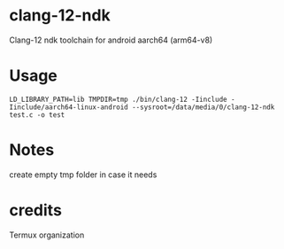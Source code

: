 # clang-12-ndk
Clang-12 ndk toolchain for android aarch64 (arm64-v8)
# Usage
```
LD_LIBRARY_PATH=lib TMPDIR=tmp ./bin/clang-12 -Iinclude -Iinclude/aarch64-linux-android --sysroot=/data/media/0/clang-12-ndk test.c -o test
```
# Notes
create empty tmp folder in case it needs

# credits
Termux organization
